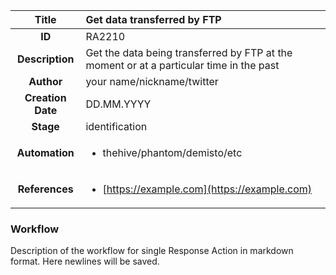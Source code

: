 | Title                       |  Get data transferred by FTP         |
|:---------------------------:|:--------------------|
| **ID**                      | RA2210            |
| **Description**             | Get the data being transferred by FTP at the moment or at a particular time in the past   |
| **Author**                  | your name/nickname/twitter        |
| **Creation Date**           | DD.MM.YYYY |
| **Stage**                   | identification         |
| **Automation** |<ul><li>thehive/phantom/demisto/etc</li></ul>|
| **References** |<ul><li>[https://example.com](https://example.com)</li></ul>|

### Workflow

Description of the workflow for single Response Action in markdown format.
Here newlines will be saved.
